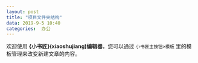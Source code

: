 ```yaml
---
layout: post
title: "项目文件夹结构"
data: 2019-9-5 10:40
categories:  办公
---
```



欢迎使用 **{小书匠}(xiaoshujiang)编辑器**，您可以通过 `小书匠主按钮>模板` 里的模板管理来改变新建文章的内容。